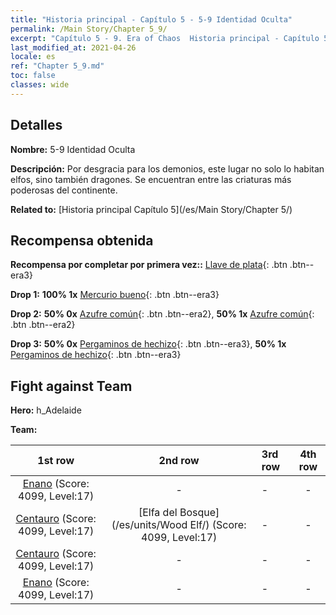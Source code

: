 ```yaml
---
title: "Historia principal - Capítulo 5 - 5-9 Identidad Oculta"
permalink: /Main Story/Chapter 5_9/
excerpt: "Capítulo 5 - 9. Era of Chaos  Historia principal - Capítulo 5_9. 5-9 Identidad Oculta"
last_modified_at: 2021-04-26
locale: es
ref: "Chapter 5_9.md"
toc: false
classes: wide
---
```


## Detalles

 **Nombre:** 5-9 Identidad Oculta

 **Descripción:** Por desgracia para los demonios, este lugar no solo lo habitan elfos, sino también dragones. Se encuentran entre las criaturas más poderosas del continente.

 **Related to:** [Historia principal Capítulo 5](/es/Main Story/Chapter 5/)

## Recompensa obtenida

 **Recompensa por completar por primera vez::** [Llave de plata](/ItemsES/con_693/){: .btn .btn--era3}

 **Drop 1:** **100% 1x** [Mercurio bueno](/ItemsES/mat_14/){: .btn .btn--era3}

 **Drop 2:** **50% 0x** [Azufre común](/ItemsES/mat_9/){: .btn .btn--era2}, **50% 1x** [Azufre común](/ItemsES/mat_9/){: .btn .btn--era2}

 **Drop 3:** **50% 0x** [Pergaminos de hechizo](/ItemsES/con_694/){: .btn .btn--era3}, **50% 1x** [Pergaminos de hechizo](/ItemsES/con_694/){: .btn .btn--era3}


## Fight against Team
 **Hero:** h_Adelaide

 **Team:**


  | 1st row | 2nd row | 3rd row | 4th row |
  |:----:|:----:|:----|:----:|
  | [Enano](/es/units/Dwarf/) (Score: 4099, Level:17)  | - | - | - |
  | [Centauro](/es/units/Centaur/) (Score: 4099, Level:17)  | [Elfa del Bosque](/es/units/Wood Elf/) (Score: 4099, Level:17)  | - | - |
  | [Centauro](/es/units/Centaur/) (Score: 4099, Level:17)  | - | - | - |
  | [Enano](/es/units/Dwarf/) (Score: 4099, Level:17)  | - | - | - |


